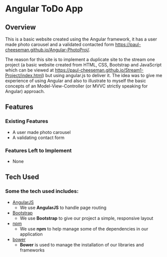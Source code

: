 # Angular ToDo App

## Overview
This is a basic website created using the Angular framework, it has a user made photo carousel and a validated contacted form https://paul-cheeseman.github.io/Angular-PhotoProj/.

The reason for this site is to implement a duplicate site to the stream one project (a basic website created from HTML, CSS, Bootstrap and JavaScript which can be viewed at https://paul-cheeseman.github.io/Stream1-Project/index.html) but using angular.js to deliver it. The idea was to give me experience of using Angular and also to illustrate to myself the basic concepts of an Model-View-Controller (or MVVC strictly speaking for Angular) approach.


## Features

### Existing Features
- A user made photo carousel
- A validating contact form

### Features Left to Implement
- None

## Tech Used

### Some the tech used includes:
- [AngularJS](https://angularjs.org/)
    - We use **AngularJS** to handle page routing
- [Bootstrap](http://getbootstrap.com/)
    - We use **Bootstrap** to give our project a simple, responsive layout
- [npm](https://www.npmjs.com/)
    - We use **npm** to help manage some of the dependencies in our application
- [bower](https://bower.io/)
    - **Bower** is used to manage the installation of our libraries and frameworks

